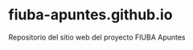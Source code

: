 fiuba-apuntes.github.io
=======================

Repositorio del sitio web del proyecto FIUBA Apuntes
